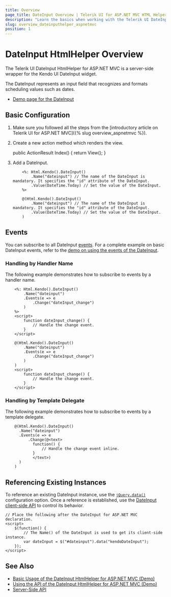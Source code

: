 ```yaml
---
title: Overview
page_title: DateInput Overview | Telerik UI for ASP.NET MVC HTML Helpers
description: "Learn the basics when working with the Telerik UI DateInput HtmlHelper for ASP.NET MVC."
slug: overview_dateinputhelper_aspnetmvc
position: 1
---
```


# DateInput HtmlHelper Overview

The Telerik UI DateInput HtmlHelper for ASP.NET MVC is a server-side wrapper for the Kendo UI DateInput widget.

The DateInput represents an input field that recognizes and formats scheduling values such as dates.

* [Demo page for the DateInput](https://demos.telerik.com/aspnet-mvc/dateinput)

## Basic Configuration

1. Make sure you followed all the steps from the [introductory article on Telerik UI for ASP.NET MVC]({% slug overview_aspnetmvc %}).
1. Create a new action method which renders the view.

      public ActionResult Index()
        {
            return View();
        }

1. Add a DateInput.

    ```ASPX
        <%: Html.Kendo().DateInput()
            .Name("dateinput") // The name of the DateInput is mandatory. It specifies the "id" attribute of the DateInput.
            .Value(DateTime.Today) // Set the value of the DateInput.
        %>
    ```
    ```Razor
        @(Html.Kendo().DateInput()
            .Name("dateinput") // The name of the DateInput is mandatory. It specifies the "id" attribute of the DateInput.
            .Value(DateTime.Today) // Set the value of the DateInput.
        )
    ```

## Events

You can subscribe to all DateInput [events](/api/dateinput). For a complete example on basic DateInput events, refer to the [demo on using the events of the DateInput](https://demos.telerik.com/aspnet-mvc/dateinput/events).

### Handling by Handler Name

The following example demonstrates how to subscribe to events by a handler name.

```ASPX
    <%: Html.Kendo().DateInput()
        .Name("dateinput")
        .Events(e => e
            .Change("dateInput_change")
        )
    %>
    <script>
        function dateInput_change() {
            // Handle the change event.
        }
    </script>
```
```Razor
    @(Html.Kendo().DateInput()
        .Name("dateinput")
        .Events(e => e
            .Change("dateInput_change")
        )
    )
    <script>
        function dateInput_change() {
            // Handle the change event.
        }
    </script>
```

### Handling by Template Delegate

The following example demonstrates how to subscribe to events by a template delegate.

```
    @(Html.Kendo().DateInput()
      .Name("dateinput")
      .Events(e => e
          .Change(@<text>
            function() {
                // Handle the change event inline.
            }
            </text>)
      )
    )
```

## Referencing Existing Instances

To reference an existing DateInput instance, use the [`jQuery.data()`](http://api.jquery.com/jQuery.data/) configuration option. Once a reference is established, use the [DateInput client-side API](http://docs.telerik.com/kendo-ui/api/javascript/ui/dateinput#methods) to control its behavior.

    // Place the following after the DateInput for ASP.NET MVC declaration.
    <script>
        $(function() {
            // The Name() of the DateInput is used to get its client-side instance.
            var dateInput = $("#dateinput").data("kendoDateInput");
        });
    </script>

## See Also

* [Basic Usage of the DateInput HtmlHelper for ASP.NET MVC (Demo)](https://demos.telerik.com/aspnet-mvc/dateinput/index)
* [Using the API of the DateInput HtmlHelper for ASP.NET MVC (Demo)](https://demos.telerik.com/aspnet-mvc/dateinput/api)
* [Server-Side API](/api/dateinput)
